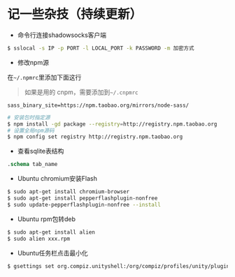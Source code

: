 # 记一些杂技（持续更新）

- 命令行连接shadowsocks客户端

```bash
$ sslocal -s IP -p PORT -l LOCAL_PORT -k PASSWORD -m 加密方式
```

- 修改npm源

在`~/.npmrc`里添加下面这行

> 如果是用的 cnpm，需要添加到`~/.cnpmrc`
```test
sass_binary_site=https://npm.taobao.org/mirrors/node-sass/
```

```bash
# 安装包时指定源
$ npm install -gd package --registry=http://registry.npm.taobao.org
# 设置全局npm源码
$ npm config set registry http://registry.npm.taobao.org
```

- 查看sqlite表结构

```sql
.schema tab_name
```

- Ubuntu chromium安装Flash

```bash
$ sudo apt-get install chromium-browser
$ sudo apt-get install pepperflashplugin-nonfree
$ sudo update-pepperflashplugin-nonfree --install
```

- Ubuntu rpm包转deb

```bash
$ sudo apt-get install alien
$ sudo alien xxx.rpm
```

- Ubuntu任务栏点击最小化

```bash
$ gsettings set org.compiz.unityshell:/org/compiz/profiles/unity/plugins/unityshell/ launcher-minimize-window true
```
